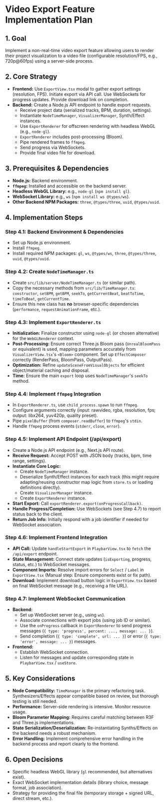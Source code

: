 # Video Export Feature Implementation Plan

## 1. Goal

Implement a non-real-time video export feature allowing users to render their project visualization to a video file (configurable resolution/FPS, e.g., 720p@60fps) using a server-side process.

## 2. Core Strategy

- **Frontend:** Use `ExportView.tsx` modal to gather export settings (resolution, FPS). Initiate export via API call. Use WebSockets for progress updates. Provide download link on completion.
- **Backend:** Create a Node.js API endpoint to handle export requests.
    - Receive project data (serialized tracks, BPM, duration, settings).
    - Instantiate `NodeTimeManager`, `VisualizerManager`, Synth/Effect instances.
    - Use `ExportRenderer` for offscreen rendering with headless WebGL (e.g., `node-gl`).
    - `ExportRenderer` includes post-processing (Bloom).
    - Pipe rendered frames to `ffmpeg`.
    - Send progress via WebSockets.
    - Provide final video file for download.

## 3. Prerequisites & Dependencies

- **Node.js:** Backend environment.
- **`ffmpeg`:** Installed and accessible on the backend server.
- **Headless WebGL Library:** e.g., `node-gl` (`npm install gl`).
- **WebSocket Library:** e.g., `ws` (`npm install ws @types/ws`).
- **Other Backend NPM Packages:** `three`, `@types/three`, `uuid`, `@types/uuid`.

## 4. Implementation Steps

### Step 4.1: Backend Environment & Dependencies
- Set up Node.js environment.
- Install `ffmpeg`.
- Install required NPM packages: `gl`, `ws`, `@types/ws`, `three`, `@types/three`, `uuid`, `@types/uuid`.

### Step 4.2: Create `NodeTimeManager.ts`
- Create `src/lib/server/NodeTimeManager.ts` (or similar path).
- Copy the necessary methods from `src/lib/TimeManager.ts`: `constructor`, `setBPM`, `getBPM`, `seekTo`, `getCurrentBeat`, `beatToTime`, `timeToBeat`, `getCurrentTime`.
- Ensure this new class has **no** browser-specific dependencies (`performance`, `requestAnimationFrame`, etc.).

### Step 4.3: Implement `ExportRenderer.ts`
- **Initialization:** Finalize constructor using `node-gl` (or chosen alternative) for the `WebGLRenderer` context.
- **Post-Processing:** Ensure correct Three.js Bloom pass (`UnrealBloomPass` or equivalent) is used, mapping parameters accurately from `VisualizerView.tsx`'s `<Bloom>` component. Set up `EffectComposer` correctly (RenderPass, BloomPass, OutputPass).
- **Optimization:** Refine `updateSceneFromVisualObjects` for efficient object/material caching and disposal.
- **Time:** Ensure the main `export` loop uses `NodeTimeManager`'s `seekTo` method.

### Step 4.4: Implement `ffmpeg` Integration
- In `ExportRenderer.ts`, use `child_process.spawn` to run `ffmpeg`.
- Configure arguments correctly (input: rawvideo, rgba, resolution, fps; output: libx264, yuv420p, quality preset).
- Pipe `pixelBuffer` (from `composer.readBuffer`) to `ffmpeg`'s `stdin`.
- Handle `ffmpeg` process events (`stderr`, `close`, `error`).

### Step 4.5: Implement API Endpoint (/api/export)
- Create a Node.js API endpoint (e.g., Next.js API route).
- **Receive Request:** Accept POST with JSON body (tracks, bpm, time range, settings).
- **Instantiate Core Logic:**
    - Create `NodeTimeManager` instance.
    - Deserialize Synth/Effect instances for each track (this might require adapting/reusing constructor map logic from `store.ts` or loading definitions directly).
    - Create `VisualizerManager` instance.
    - Create `ExportRenderer` instance.
- **Start Export:** Call `exportRenderer.export(onProgressCallback)`.
- **Handle Progress/Completion:** Use WebSockets (see Step 4.7) to report status back to the client.
- **Return Job Info:** Initially respond with a job identifier if needed for WebSocket association.

### Step 4.6: Implement Frontend Integration
- **API Call:** Update `handleStartExport` in `PlaybarView.tsx` to `fetch` the `/api/export` endpoint.
- **State Management:** Connect state updates (`isExporting`, progress, status, etc.) to WebSocket messages.
- **Component Imports:** Resolve import errors for `Select` / `Label` in `ExportView.tsx` (Manual step: Ensure components exist or fix path).
- **Download:** Implement download button logic in `ExportView.tsx` based on final WebSocket message (e.g., receiving a file URL).

### Step 4.7: Implement WebSocket Communication
- **Backend:**
    - Set up WebSocket server (e.g., using `ws`).
    - Associate connections with export jobs (using job ID or similar).
    - Use the `onProgress` callback in `ExportRenderer` to send progress messages (`{ type: 'progress', percent: ..., message: ... }`).
    - Send completion (`{ type: 'complete', url: ... }`) or error (`{ type: 'error', message: ... }`) messages.
- **Frontend:**
    - Establish WebSocket connection.
    - Listen for messages and update corresponding state in `PlaybarView.tsx` / `useStore`.

## 5. Key Considerations

- **Node Compatibility:** `TimeManager` is the primary refactoring task. Synthesizers/Effects appear compatible based on review, but thorough testing is still needed.
- **Performance:** Server-side rendering is intensive. Monitor resource usage.
- **Bloom Parameter Mapping:** Requires careful matching between R3F and Three.js implementations.
- **State Serialization/Deserialization:** Re-instantiating Synths/Effects on the backend needs a robust mechanism.
- **Error Handling:** Implement comprehensive error handling in the backend process and report clearly to the frontend.

## 6. Open Decisions

- Specific headless WebGL library (`gl` recommended, but alternatives exist).
- Exact WebSocket implementation details (library choice, message format, job association).
- Strategy for providing the final file (temporary storage + signed URL, direct stream, etc.). 